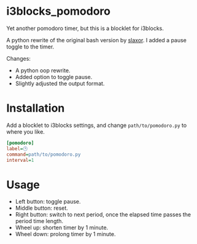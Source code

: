 # i3blocks_pomodoro

Yet another pomodoro timer, but this is a blocklet for i3blocks.

A python rewrite of the original bash version by [slaxor](https://github.com/slaxor/pomodoro_blocklet). I added a pause toggle to the timer.

Changes:
- A python oop rewrite.
- Added option to toggle pause.
- Slightly adjusted the output format.

# Installation

Add a blocklet to i3blocks settings, and change `path/to/pomodoro.py` to where you like.

```ini
[pomodoro]
label=🕒
command=path/to/pomodoro.py
interval=1
```
# Usage

- Left button: toggle pause.
- Middle button: reset.
- Right button: switch to next period, once the elapsed time passes the period time length.
- Wheel up: shorten timer by 1 minute.
- Wheel down: prolong timer by 1 minute.
